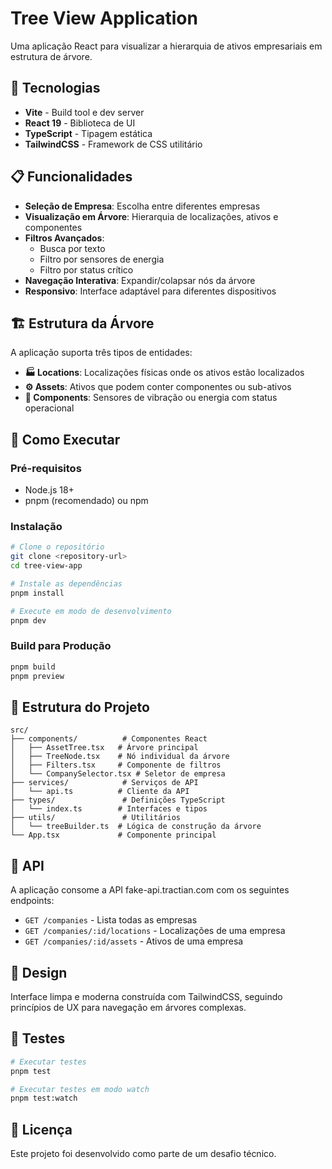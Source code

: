 # Tree View Application

Uma aplicação React para visualizar a hierarquia de ativos empresariais em estrutura de árvore.

## 🚀 Tecnologias

- **Vite** - Build tool e dev server
- **React 19** - Biblioteca de UI
- **TypeScript** - Tipagem estática
- **TailwindCSS** - Framework de CSS utilitário

## 📋 Funcionalidades

- **Seleção de Empresa**: Escolha entre diferentes empresas
- **Visualização em Árvore**: Hierarquia de localizações, ativos e componentes
- **Filtros Avançados**:
  - Busca por texto
  - Filtro por sensores de energia
  - Filtro por status crítico
- **Navegação Interativa**: Expandir/colapsar nós da árvore
- **Responsivo**: Interface adaptável para diferentes dispositivos

## 🏗️ Estrutura da Árvore

A aplicação suporta três tipos de entidades:

- **🏭 Locations**: Localizações físicas onde os ativos estão localizados
- **⚙️ Assets**: Ativos que podem conter componentes ou sub-ativos
- **🔧 Components**: Sensores de vibração ou energia com status operacional

## 🚀 Como Executar

### Pré-requisitos

- Node.js 18+
- pnpm (recomendado) ou npm

### Instalação

```bash
# Clone o repositório
git clone <repository-url>
cd tree-view-app

# Instale as dependências
pnpm install

# Execute em modo de desenvolvimento
pnpm dev
```

### Build para Produção

```bash
pnpm build
pnpm preview
```

## 📁 Estrutura do Projeto

```
src/
├── components/          # Componentes React
│   ├── AssetTree.tsx   # Árvore principal
│   ├── TreeNode.tsx    # Nó individual da árvore
│   ├── Filters.tsx     # Componente de filtros
│   └── CompanySelector.tsx # Seletor de empresa
├── services/            # Serviços de API
│   └── api.ts          # Cliente da API
├── types/               # Definições TypeScript
│   └── index.ts        # Interfaces e tipos
├── utils/               # Utilitários
│   └── treeBuilder.ts  # Lógica de construção da árvore
└── App.tsx             # Componente principal
```

## 🔌 API

A aplicação consome a API fake-api.tractian.com com os seguintes endpoints:

- `GET /companies` - Lista todas as empresas
- `GET /companies/:id/locations` - Localizações de uma empresa
- `GET /companies/:id/assets` - Ativos de uma empresa

## 🎨 Design

Interface limpa e moderna construída com TailwindCSS, seguindo princípios de UX para navegação em árvores complexas.

## 🧪 Testes

```bash
# Executar testes
pnpm test

# Executar testes em modo watch
pnpm test:watch
```

## 📝 Licença

Este projeto foi desenvolvido como parte de um desafio técnico.
